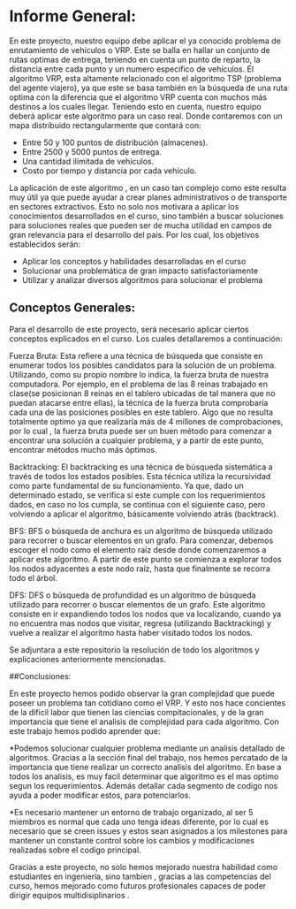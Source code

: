 # Informe General:

En este proyecto, nuestro equipo debe aplicar el ya conocido problema de enrutamiento de vehículos o VRP. Este se balla en hallar un conjunto de rutas optimas de entrega, teniendo en cuenta un punto de reparto, la distancia entre cada punto y un numero especifico de vehículos. El algoritmo VRP, esta altamente relacionado con el algoritmo TSP (problema del agente viajero), ya que este se basa también en la búsqueda de una ruta optima con la diferencia que el algoritmo VRP cuenta con muchos más destinos a los cuales llegar. Teniendo esto en cuenta, nuestro equipo deberá aplicar este algoritmo para un caso real. Donde contaremos con un mapa distribuido rectangularmente que contará con: 
* Entre 50 y 100 puntos de distribución (almacenes).
* Entre 2500 y 5000 puntos de entrega.
* Una cantidad ilimitada de vehículos.
* Costo por tiempo y distancia por cada vehículo.

La aplicación de este algoritmo , en un caso tan complejo como este resulta muy útil ya que puede ayudar a crear planes administrativos o de transporte en sectores extractivos. Esto no solo nos motivara a aplicar los conocimientos desarrollados en el curso, sino también a buscar soluciones para soluciones reales que pueden ser de mucha utilidad en campos de gran relevancia para el desarrollo del país. Por los cual, los objetivos establecidos serán: 
* Aplicar los conceptos y habilidades desarrolladas en el curso 
* Solucionar una problemática de gran impacto satisfactoriamente 
* Utilizar y analizar diversos algoritmos para solucionar el problema




## Conceptos Generales:

Para el desarrollo de este proyecto, será necesario aplicar ciertos conceptos explicados en el curso. Los cuales detallaremos a continuación: 

Fuerza Bruta: Esta refiere a una técnica de búsqueda que consiste en enumerar todos los posibles candidatos para la solución de un problema. Utilizando, como su propio nombre lo indica, la fuerza bruta de nuestra computadora. Por ejemplo, en el problema de las 8 reinas trabajado en clase(se posicionan 8 reinas en el tablero ubicadas de tal manera que no puedan atacarse entre ellas), la técnica de la fuerza bruta comprobaría cada una de las posiciones posibles en este tablero. Algo que no resulta totalmente optimo ya que realizaría más de 4 millones de comprobaciones, por lo cual , la fuerza bruta puede ser un buen método para comenzar a encontrar una solución a cualquier problema, y a partir de este punto, encontrar métodos mucho más óptimos.

Backtracking: El backtracking es una técnica de búsqueda sistemática a través de todos los estados posibles. Esta técnica utiliza la recursividad como parte fundamental de su funcionamiento. Ya que, dado un determinado estado, se verifica si este cumple con los requerimientos dados, en caso no los cumpla, se continua con el siguiente caso, pero volviendo a aplicar el algoritmo, básicamente volviendo atrás (backtrack). 

BFS: BFS o búsqueda de anchura es un algoritmo de búsqueda utilizado para recorrer o buscar elementos en un grafo. Para comenzar, debemos escoger el nodo como el elemento raíz desde donde comenzaremos a aplicar este algoritmo. A partir de este punto se comienza a explorar todos los nodos adyacentes a este nodo raíz, hasta que finalmente se recorra todo el árbol. 

DFS: DFS o búsqueda de profundidad es un algoritmo de búsqueda utilizado para recorrer o buscar elementos de un grafo. Este algoritmo consiste en ir expandiendo todos los nodos que va localizando, cuando ya no encuentra mas nodos que visitar, regresa (utilizando Backtracking) y vuelve a realizar el algoritmo hasta haber visitado todos los nodos.

Se adjuntara a este repositorio la resolución de todo los algoritmos y explicaciones anteriormente mencionadas. 

##Conclusiones: 

En este proyecto hemos podido observar la gran complejidad que puede poseer un problema tan cotidiano como el VRP. Y esto nos hace concientes de la dificil labor que tienen las ciencias compitacionales, y de la gran importancia que tiene el analisis de complejidad para cada algoritmo. Con este trabajo hemos podido aprender que: 

*Podemos solucionar cualquier problema mediante un analisis detallado de algoritmos. Gracias a la sección final del trabajo, nos hemos percatado de la importancia que tiene realizar un correcto analisis del algoritmo. En base a todos los analisis, es muy facil determinar que algoritmo es el mas optimo segun los requerimientos. Además detallar cada segmento de codigo nos ayuda a poder modificar estos, para potenciarlos. 

*Es necesario mantener un entorno de trabajo organizado, al ser 5 miembros es normal que cada uno tenga ideas diferente, por lo cual es necesario que se creen issues y estos sean asignados a los milestones para mantener un constante control sobre los cambios y modificaciones realizadas sobre el codigo principal. 

Gracias a este proyecto, no solo hemos mejorado nuestra habilidad como estudiantes en ingeniería, sino tambien , gracias a las competencias del curso, hemos mejorado como futuros profesionales capaces de poder dirigir equipos multidisiplinarios . 
